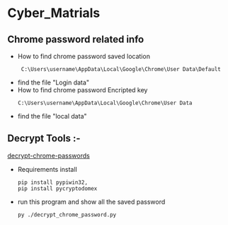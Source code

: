 # Cyber_Matrials
## Chrome password related info 
- How to find chrome password saved location
  ```
   C:\Users\username\AppData\Local\Google\Chrome\User Data\Default
  ```
- find the file "Login data"
- How to find chrome password Encripted key
  ```
  C:\Users\username\AppData\Local\Google\Chrome\User Data
  ```
- find the file "local data"
## Decrypt Tools :- 
[decrypt-chrome-passwords](https://github.com/ohyicong/decrypt-chrome-passwords)
- Requirements install 
  ```
  pip install pypiwin32,
  pip install pycryptodomex
  ```
- run this program and show all the saved password
  ```
  py ./decrypt_chrome_password.py
  ```
  
